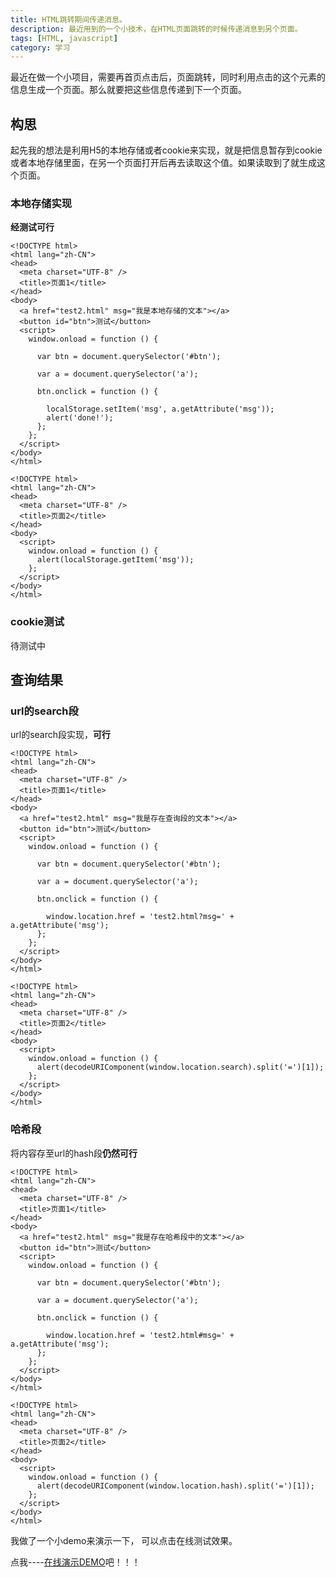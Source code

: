 ```yaml
---
title: HTML跳转期间传递消息。
description: 最近用到的一个小技术，在HTML页面跳转的时候传递消息到另个页面。
tags: [HTML, javascript]
category: 学习
---
```


最近在做一个小项目，需要再首页点击后，页面跳转，同时利用点击的这个元素的信息生成一个页面。那么就要把这些信息传递到下一个页面。<!-- more -->

## 构思

起先我的想法是利用H5的本地存储或者cookie来实现，就是把信息暂存到cookie或者本地存储里面，在另一个页面打开后再去读取这个值。如果读取到了就生成这个页面。

### 本地存储实现

**经测试可行**

```
<!DOCTYPE html>
<html lang="zh-CN">
<head>
  <meta charset="UTF-8" />
  <title>页面1</title>
</head>
<body>
  <a href="test2.html" msg="我是本地存储的文本"></a>
  <button id="btn">测试</button>
  <script>
    window.onload = function () {

      var btn = document.querySelector('#btn');

      var a = document.querySelector('a');

      btn.onclick = function () {

        localStorage.setItem('msg', a.getAttribute('msg'));
        alert('done!');
      };
    };
  </script>
</body>
</html>
```

```
<!DOCTYPE html>
<html lang="zh-CN">
<head>
  <meta charset="UTF-8" />
  <title>页面2</title>
</head>
<body>
  <script>
    window.onload = function () {
      alert(localStorage.getItem('msg'));
    };
  </script>
</body>
</html>
```

### cookie测试

待测试中

## 查询结果

### url的search段

url的search段实现，**可行**

```
<!DOCTYPE html>
<html lang="zh-CN">
<head>
  <meta charset="UTF-8" />
  <title>页面1</title>
</head>
<body>
  <a href="test2.html" msg="我是存在查询段的文本"></a>
  <button id="btn">测试</button>
  <script>
    window.onload = function () {

      var btn = document.querySelector('#btn');

      var a = document.querySelector('a');

      btn.onclick = function () {

        window.location.href = 'test2.html?msg=' + a.getAttribute('msg');
      };
    };
  </script>
</body>
</html>
```

```
<!DOCTYPE html>
<html lang="zh-CN">
<head>
  <meta charset="UTF-8" />
  <title>页面2</title>
</head>
<body>
  <script>
    window.onload = function () {
      alert(decodeURIComponent(window.location.search).split('=')[1]);
    };
  </script>
</body>
</html>
```

### 哈希段

将内容存至url的hash段**仍然可行**

```
<!DOCTYPE html>
<html lang="zh-CN">
<head>
  <meta charset="UTF-8" />
  <title>页面1</title>
</head>
<body>
  <a href="test2.html" msg="我是存在哈希段中的文本"></a>
  <button id="btn">测试</button>
  <script>
    window.onload = function () {

      var btn = document.querySelector('#btn');

      var a = document.querySelector('a');

      btn.onclick = function () {

        window.location.href = 'test2.html#msg=' + a.getAttribute('msg');
      };
    };
  </script>
</body>
</html>
```

```
<!DOCTYPE html>
<html lang="zh-CN">
<head>
  <meta charset="UTF-8" />
  <title>页面2</title>
</head>
<body>
  <script>
    window.onload = function () {
      alert(decodeURIComponent(window.location.hash).split('=')[1]);
    };
  </script>
</body>
</html>
```

我做了一个小demo来演示一下， 可以点击在线测试效果。

点我\-\-\-\-[在线演示DEMO](https://ntnyq.github.io/demo/test1.html)吧！！！


